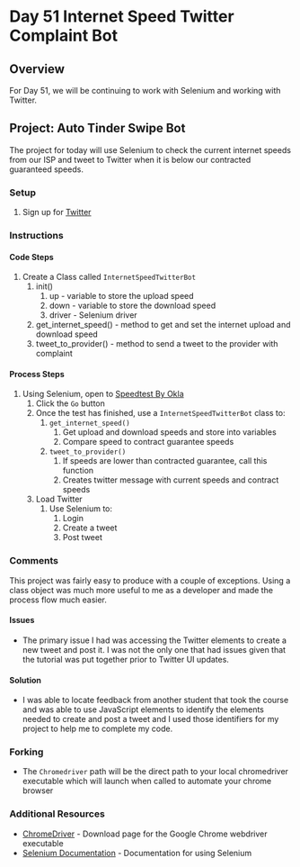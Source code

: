 # Day 51 Internet Speed Twitter Complaint Bot

## Overview

For Day 51, we will be continuing to work with Selenium and working with Twitter.

## Project: Auto Tinder Swipe Bot

The project for today will use Selenium to check the current internet speeds from our ISP and tweet to Twitter when it is below our contracted guaranteed speeds.

### Setup

1. Sign up for [Twitter](https://www.twitter.com)

### Instructions

#### Code Steps

1. Create a Class called `InternetSpeedTwitterBot`
   1. init()
      1. up - variable to store the upload speed
      2. down - variable to store the download speed
      3. driver - Selenium driver
   2. get_internet_speed() - method to get and set the internet upload and download speed
   3. tweet_to_provider() - method to send a tweet to the provider with complaint

#### Process Steps

1. Using Selenium, open to [Speedtest By Okla](https://www.speedtest.net)
   1. Click the `Go` button
   2. Once the test has finished, use a `InternetSpeedTwitterBot` class to:
      1. `get_internet_speed()`
         1. Get upload and download speeds and store into variables
         2. Compare speed to contract guarantee speeds
      2. `tweet_to_provider()`
         1. If speeds are lower than contracted guarantee, call this function
         2. Creates twitter message with current speeds and contract speeds
   3. Load Twitter
      1. Use Selenium to:
         1. Login
         2. Create a tweet
         3. Post tweet

### Comments

This project was fairly easy to produce with a couple of exceptions. Using a class object was much more useful to me as a developer and made the process flow much easier.

#### Issues

- The primary issue I had was accessing the Twitter elements to create a new tweet and post it. I was not the only one that had issues given that the tutorial was put together prior to Twitter UI updates.

#### Solution

- I was able to locate feedback from another student that took the course and was able to use JavaScript elements to identify the elements needed to create and post a tweet and I used those identifiers for my project to help me to complete my code.

### Forking

- The `Chromedriver` path will be the direct path to your local chromedriver executable which will launch when called to automate your chrome browser

### Additional Resources

- [ChromeDriver](https://chromedriver.chromium.org/downloads) - Download page for the Google Chrome webdriver executable
- [Selenium Documentation](https://selenium-python.readthedocs.io/) - Documentation for using Selenium

